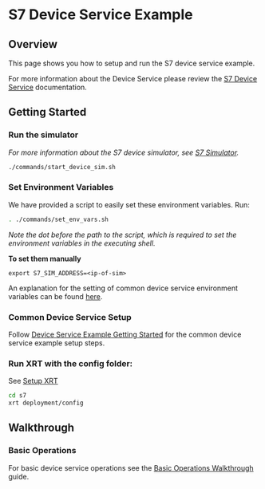 # S7 Device Service Example

## Overview

This page shows you how to setup and run the S7 device service example.

For more information about the Device Service please review the [S7 Device Service](https://docs.iotechsys.com/edge-xrt21/device-service-components/s7-device-service-component.html) documentation.

## Getting Started

### **Run the simulator**

*For more information about the S7 device simulator, see [S7 Simulator](https://docs.iotechsys.com/edge-xrt21/simulators/s7/overview.html).*

```bash
./commands/start_device_sim.sh
```

### **Set Environment Variables**

We have provided a script to easily set these environment variables. Run:
```bash
. ./commands/set_env_vars.sh
```
*Note the dot before the path to the script, which is required to set the environment variables in the executing shell.*

**To set them manually**

`export S7_SIM_ADDRESS=<ip-of-sim>`

An explanation for the setting of common device service environment variables can be found [here](../interactive-walkthrough/ds-getting-started-common.md#Device-service-configuration-setup).

### **Common Device Service Setup**

Follow [Device Service Example Getting Started](../interactive-walkthrough/ds-getting-started-common.md) for the common device service example setup steps.

### **Run XRT with the config folder:**

See [Setup XRT](../interactive-walkthrough/setup-xrt.md)

```bash
cd s7
xrt deployment/config
```
## Walkthrough

### Basic Operations

For basic device service operations see the [Basic Operations Walkthrough](../interactive-walkthrough/basic-operations.md) guide.
